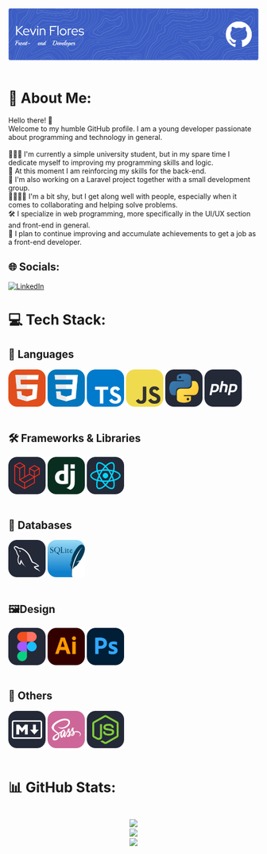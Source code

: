 <center><img src="github-header-image.png"/></center>

<br>

# 💫 About Me:
Hello there! 👋<br>Welcome to my humble GitHub profile. I am a young developer passionate about programming and technology in general.<br><br>🧑🏽‍💻 I'm currently a simple university student, but in my spare time I dedicate myself to improving my programming skills and logic.<br>🌱 At this moment I am reinforcing my skills for the back-end.<br>💼 I'm also working on a Laravel project together with a small development group.<br>🫱🏼‍🫲🏼 I'm a bit shy, but I get along well with people, especially when it comes to collaborating and helping solve problems.<br>🛠️ I specialize in web programming, more specifically in the UI/UX section and front-end in general.<br>🎯 I plan to continue improving and accumulate achievements to get a job as a front-end developer.

## 🌐 Socials:

[![LinkedIn](https://img.icons8.com/fluency/48/linkedin.png)](https://www.linkedin.com/in/kevin-brian-f-091775265/)

# 💻 Tech Stack:

## 📝 Languages
<div>
    <img src="https://raw.githubusercontent.com/tandpfun/skill-icons/59059d9d1a2c092696dc66e00931cc1181a4ce1f/icons/HTML.svg" height="75px"/>
    <img src="https://raw.githubusercontent.com/tandpfun/skill-icons/59059d9d1a2c092696dc66e00931cc1181a4ce1f/icons/CSS.svg" height="75px"/>
    <img src="https://raw.githubusercontent.com/tandpfun/skill-icons/59059d9d1a2c092696dc66e00931cc1181a4ce1f/icons/TypeScript.svg" height="75px"/>
    <img src="https://raw.githubusercontent.com/tandpfun/skill-icons/59059d9d1a2c092696dc66e00931cc1181a4ce1f/icons/JavaScript.svg" height="75px"/>
    <img src="https://raw.githubusercontent.com/tandpfun/skill-icons/59059d9d1a2c092696dc66e00931cc1181a4ce1f/icons/Python-Dark.svg" height="75px"/>
    <img src="https://raw.githubusercontent.com/tandpfun/skill-icons/59059d9d1a2c092696dc66e00931cc1181a4ce1f/icons/PHP-Dark.svg" height="75px"/>
</div>

<br>

## 🛠️ Frameworks & Libraries
<div>
    <img src="https://raw.githubusercontent.com/tandpfun/skill-icons/59059d9d1a2c092696dc66e00931cc1181a4ce1f/icons/Laravel-Dark.svg" height="75px"/>
    <img src="https://raw.githubusercontent.com/tandpfun/skill-icons/59059d9d1a2c092696dc66e00931cc1181a4ce1f/icons/Django.svg" height="75px"/>
    <img src="https://raw.githubusercontent.com/tandpfun/skill-icons/59059d9d1a2c092696dc66e00931cc1181a4ce1f/icons/React-Dark.svg" height="75px"/>
</div>

<br>

## 💾 Databases
<div>
    <img src="https://raw.githubusercontent.com/tandpfun/skill-icons/59059d9d1a2c092696dc66e00931cc1181a4ce1f/icons/MySQL-Dark.svg" height="75px"/>
    <img src="https://raw.githubusercontent.com/tandpfun/skill-icons/59059d9d1a2c092696dc66e00931cc1181a4ce1f/icons/SQLite.svg" height="75px"/>
</div>

<br>

## 🖼️Design
<div>
    <img src="https://raw.githubusercontent.com/tandpfun/skill-icons/59059d9d1a2c092696dc66e00931cc1181a4ce1f/icons/Figma-Dark.svg" height="75px"/>
    <img src="https://raw.githubusercontent.com/tandpfun/skill-icons/59059d9d1a2c092696dc66e00931cc1181a4ce1f/icons/Illustrator.svg" height="75px"/>
    <img src="https://raw.githubusercontent.com/tandpfun/skill-icons/59059d9d1a2c092696dc66e00931cc1181a4ce1f/icons/Photoshop.svg" height="75px"/>
</div>

<br>

## 📃 Others
<div>
    <img src="https://raw.githubusercontent.com/tandpfun/skill-icons/59059d9d1a2c092696dc66e00931cc1181a4ce1f/icons/Markdown-Dark.svg" height="75px"/>
    <img src="https://raw.githubusercontent.com/tandpfun/skill-icons/59059d9d1a2c092696dc66e00931cc1181a4ce1f/icons/Sass.svg" height="75px"/>
    <img src="https://raw.githubusercontent.com/tandpfun/skill-icons/59059d9d1a2c092696dc66e00931cc1181a4ce1f/icons/NodeJS-Dark.svg" height="75px"/>
</div>

<br>

# 📊 GitHub Stats:

<br>

<center>
    <picture>
        <source 
            srcset="https://github-readme-stats.vercel.app/api?username=KevinFlores26&theme=dark&hide_border=true&include_all_commits=true&count_private=false&rank_icon=github&show_icons=true&card_width=500px&bg_color=00000000" 
            media="(prefers-color-scheme: dark)"
        />
        <source 
            srcset="https://github-readme-stats.vercel.app/api?username=KevinFlores26&hide_border=true&include_all_commits=true&count_private=false&rank_icon=github&show_icons=true&card_width=500px&bg_color=00000000" 
            media="(prefers-color-scheme: light), (prefers-color-scheme: no-preference)"
        />
        <img src="https://github-readme-stats.vercel.app/api?username=KevinFlores26&hide_border=true&include_all_commits=true&count_private=false&rank_icon=github&show_icons=true&card_width=500px&bg_color=00000000">
    </picture>
    <picture><br>
        <source 
            srcset="https://github-readme-streak-stats.herokuapp.com/?user=KevinFlores26&theme=transparent&hide_border=true" 
            media="(prefers-color-scheme: dark)"
        />
        <source 
            srcset="https://github-readme-streak-stats.herokuapp.com/?user=KevinFlores26&theme=transparent&hide_border=true" 
            media="(prefers-color-scheme: light), (prefers-color-scheme: no-preference)"
        />
        <img src="https://github-readme-streak-stats.herokuapp.com/?user=KevinFlores26&theme=transparent&hide_border=true">
    </picture><br>
    <picture>
        <source 
            srcset="https://github-readme-stats.vercel.app/api/top-langs/?username=KevinFlores26&theme=dark&hide_border=true&include_all_commits=true&count_private=false&layout=normal&bg_color=00000000" 
            media="(prefers-color-scheme: dark)"
        />
        <source 
            srcset="https://github-readme-stats.vercel.app/api/top-langs/?username=KevinFlores26&hide_border=true&include_all_commits=true&count_private=false&layout=donut-vertical&bg_color=00000000" 
            media="(prefers-color-scheme: light), (prefers-color-scheme: no-preference)"
        />
        <img src="https://github-readme-stats.vercel.app/api/top-langs/?username=KevinFlores26&theme=dark&hide_border=true&include_all_commits=true&count_private=false&layout=donut-vertical&bg_color=00000000">
    </picture>
</center>

<!--
    <a  href="https://icons8.com/icon/xuvGCOXi8Wyg/linkedin">LinkedIn</a> icon by <a href="https://icons8.com">Icons8</a>
-->
